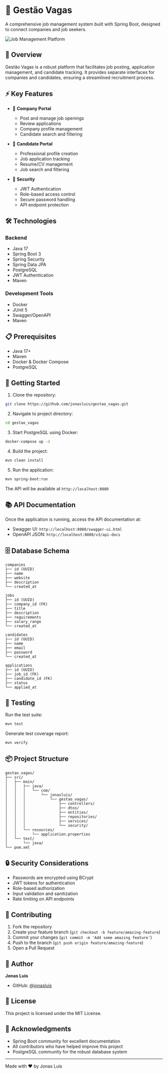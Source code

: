 # 💼 Gestão Vagas

A comprehensive job management system built with Spring Boot, designed to connect companies and job seekers.

![Job Management Platform](https://images.unsplash.com/photo-1454165804606-c3d57bc86b40?w=1200&auto=format&fit=crop&q=80)

## 🎯 Overview

Gestão Vagas is a robust platform that facilitates job posting, application management, and candidate tracking. It provides separate interfaces for companies and candidates, ensuring a streamlined recruitment process.

## ⚡ Key Features

- 🏢 **Company Portal**
  - Post and manage job openings
  - Review applications
  - Company profile management
  - Candidate search and filtering

- 👤 **Candidate Portal**
  - Professional profile creation
  - Job application tracking
  - Resume/CV management
  - Job search and filtering

- 🔐 **Security**
  - JWT Authentication
  - Role-based access control
  - Secure password handling
  - API endpoint protection

## 🛠️ Technologies

### Backend
- Java 17
- Spring Boot 3
- Spring Security
- Spring Data JPA
- PostgreSQL
- JWT Authentication
- Maven

### Development Tools
- Docker
- JUnit 5
- Swagger/OpenAPI
- Maven

## 📋 Prerequisites

- Java 17+
- Maven
- Docker & Docker Compose
- PostgreSQL

## 🚀 Getting Started

1. Clone the repository:
```bash
git clone https://github.com/jonasluis/gestao_vagas.git
```

2. Navigate to project directory:
```bash
cd gestao_vagas
```

3. Start PostgreSQL using Docker:
```bash
docker-compose up -d
```

4. Build the project:
```bash
mvn clean install
```

5. Run the application:
```bash
mvn spring-boot:run
```

The API will be available at `http://localhost:8080`

## 📚 API Documentation

Once the application is running, access the API documentation at:
- Swagger UI: `http://localhost:8080/swagger-ui.html`
- OpenAPI JSON: `http://localhost:8080/v3/api-docs`

## 🗄️ Database Schema

```
companies
├── id (UUID)
├── name
├── website
├── description
└── created_at

jobs
├── id (UUID)
├── company_id (FK)
├── title
├── description
├── requirements
├── salary_range
└── created_at

candidates
├── id (UUID)
├── name
├── email
├── password
└── created_at

applications
├── id (UUID)
├── job_id (FK)
├── candidate_id (FK)
├── status
└── applied_at
```

## 🧪 Testing

Run the test suite:
```bash
mvn test
```

Generate test coverage report:
```bash
mvn verify
```

## 📦 Project Structure

```
gestao_vagas/
├── src/
│   ├── main/
│   │   ├── java/
│   │   │   └── com/
│   │   │       └── jonasluis/
│   │   │           └── gestao_vagas/
│   │   │               ├── controllers/
│   │   │               ├── dtos/
│   │   │               ├── entities/
│   │   │               ├── repositories/
│   │   │               ├── services/
│   │   │               └── security/
│   │   └── resources/
│   │       └── application.properties
│   └── test/
│       └── java/
└── pom.xml
```

## 🔒 Security Considerations

- Passwords are encrypted using BCrypt
- JWT tokens for authentication
- Role-based authorization
- Input validation and sanitization
- Rate limiting on API endpoints

## 🤝 Contributing

1. Fork the repository
2. Create your feature branch (`git checkout -b feature/amazing-feature`)
3. Commit your changes (`git commit -m 'Add some amazing feature'`)
4. Push to the branch (`git push origin feature/amazing-feature`)
5. Open a Pull Request

## 👤 Author

**Jonas Luis**
- GitHub: [@jonasluis](https://github.com/jonasluis)

## 📄 License

This project is licensed under the MIT License.

## 🙏 Acknowledgments

- Spring Boot community for excellent documentation
- All contributors who have helped improve this project
- PostgreSQL community for the robust database system

---

Made with ❤️ by Jonas Luis
